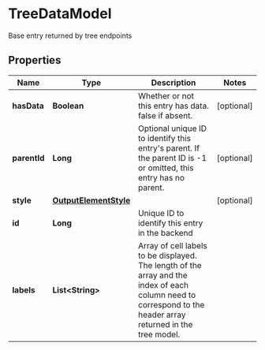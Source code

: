 

# TreeDataModel

Base entry returned by tree endpoints

## Properties

| Name | Type | Description | Notes |
|------------ | ------------- | ------------- | -------------|
|**hasData** | **Boolean** | Whether or not this entry has data. false if absent. |  [optional] |
|**parentId** | **Long** | Optional unique ID to identify this entry&#39;s parent. If the parent ID is -1 or omitted, this entry has no parent. |  [optional] |
|**style** | [**OutputElementStyle**](OutputElementStyle.md) |  |  [optional] |
|**id** | **Long** | Unique ID to identify this entry in the backend |  |
|**labels** | **List&lt;String&gt;** | Array of cell labels to be displayed. The length of the array and the index of each column need to correspond to the header array returned in the tree model. |  |



